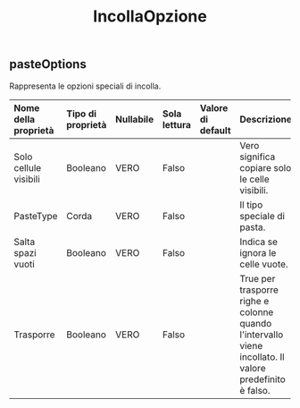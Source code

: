 ﻿---
title: IncollaOpzione
second_title: Aspose.Cells Cloud Documen
type: docs
url: /it/specification/model/pasteoptions/
description: "Aspose.Cells Specifica del modello cloud: PasteOptions. Gestisci facilmente Excel e altri fogli di calcolo con funzionalità come apertura, generazione, modifica, divisione, unione, confronto e conversione"
kwords: Excel, Office, Foglio di calcolo, Cloud REST API, IncollaOpzioni
weight: 50
---
## **pasteOptions**

 Rappresenta le opzioni speciali di incolla.

| Nome della proprietà| Tipo di proprietà| Nullabile| Sola lettura| Valore di default| Descrizione|
|:- |:- |:- |:- |:- |:- |
| Solo cellule visibili| Booleano| VERO| Falso|| Vero significa copiare solo le celle visibili.|
| PasteType| Corda| VERO| Falso|| Il tipo speciale di pasta.|
| Salta spazi vuoti| Booleano| VERO| Falso|| Indica se ignora le celle vuote.|
| Trasporre| Booleano| VERO| Falso||True per trasporre righe e colonne quando l'intervallo viene incollato. Il valore predefinito è falso.|

